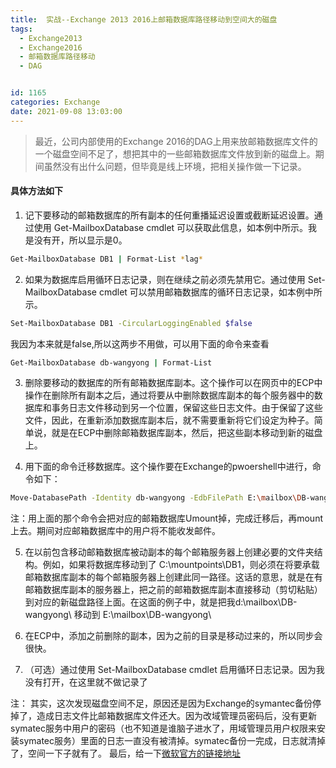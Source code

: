 ```yaml
---
title:  实战--Exchange 2013 2016上邮箱数据库路径移动到空间大的磁盘
tags:
  - Exchange2013
  - Exchange2016
  - 邮箱数据库路径移动
  - DAG


id: 1165
categories: Exchange
date: 2021-09-08 13:03:00
---
```

>   最近，公司内部使用的Exchange 2016的DAG上用来放邮箱数据库文件的一个磁盘空间不足了，想把其中的一些邮箱数据库文件放到新的磁盘上。期间虽然没有出什么问题，但毕竟是线上环境，把相关操作做一下记录。
>

#### 具体方法如下
1.   记下要移动的邮箱数据库的所有副本的任何重播延迟设置或截断延迟设置。通过使用 Get-MailboxDatabase cmdlet 可以获取此信息，如本例中所示。我是没有开，所以显示是0。
   
```sh
Get-MailboxDatabase DB1 | Format-List *lag*
```

2. 如果为数据库启用循环日志记录，则在继续之前必须先禁用它。通过使用 Set-MailboxDatabase cmdlet 可以禁用邮箱数据库的循环日志记录，如本例中所示。
```sh
Set-MailboxDatabase DB1 -CircularLoggingEnabled $false
```
我因为本来就是false,所以这两步不用做，可以用下面的命令来查看
```sh
Get-MailboxDatabase db-wangyong | Format-List
```

3. 删除要移动的数据库的所有邮箱数据库副本。这个操作可以在网页中的ECP中操作在删除所有副本之后，通过将要从中删除数据库副本的每个服务器中的数据库和事务日志文件移动到另一个位置，保留这些日志文件。由于保留了这些文件，因此，在重新添加数据库副本后，就不需要重新将它们设定为种子。简单说，就是在ECP中删除邮箱数据库副本，然后，把这些副本移动到新的磁盘上。
   
4. 用下面的命令迁移数据库。这个操作要在Exchange的pwoershell中进行，命令如下：
```sh
Move-DatabasePath -Identity db-wangyong -EdbFilePath E:\mailbox\DB-wangyong\DB-wangyong.edb -LogFolderPath  E:\mailbox\DB-wangyong\
```
注：用上面的那个命令会把对应的邮箱数据库Umount掉，完成迁移后，再mount上去。期间对应邮箱数据库中的用户将不能收发邮件。

5. 在以前包含移动邮箱数据库被动副本的每个邮箱服务器上创建必要的文件夹结构。例如，如果将数据库移动到了 C:\mountpoints\DB1，则必须在将要承载邮箱数据库副本的每个邮箱服务器上创建此同一路径。这话的意思，就是在有邮箱数据库副本的服务器上，把之前的邮箱数据库副本直接移动（剪切粘贴）到对应的新磁盘路径上面。在这面的例子中，就是把我d:\mailbox\DB-wangyong\ 移动到 E:\mailbox\DB-wangyong\ 
   
6. 在ECP中，添加之前删除的副本，因为之前的目录是移动过来的，所以同步会很快。
   
7. （可选）通过使用 Set-MailboxDatabase cmdlet 启用循环日志记录。因为我没有打开，在这里就不做记录了

注： 其实，这次发现磁盘空间不足，原因还是因为Exchange的symantec备份停掉了，造成日志文件比邮箱数据库文件还大。因为改域管理员密码后，没有更新symatec服务中用户的密码（也不知道是谁脑子进水了，用域管理员用户权限来安装symatec服务）里面的日志一直没有被清掉。symatec备份一完成，日志就清掉了，空间一下子就有了。
最后，给一下[微软官方的链接地址](https://docs.microsoft.com/zh-cn/exchange/high-availability/manage-ha/move-db-copies?view=exchserver-2019)




